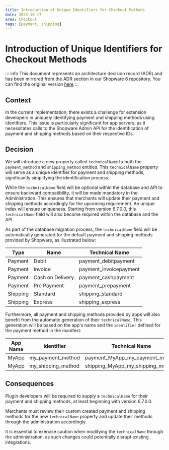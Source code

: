```yaml
---
title: Introduction of Unique Identifiers for Checkout Methods
date: 2023-10-17
area: Checkout
tags: [payment, shipping]
---
```


# Introduction of Unique Identifiers for Checkout Methods

::: info
This document represents an architecture decision record (ADR) and has been mirrored from the ADR section in our Shopware 6 repository.
You can find the original version [here](https://github.com/shopware/shopware/blob/trunk/adr/2023-10-17-add-unique-identifiers-for-checkout-methods.md)
:::

## Context
In the current implementation, there exists a challenge for extension developers in uniquely identifying payment and shipping methods using identifiers.
This issue is particularly significant for app servers, as it necessitates calls to the Shopware Admin API for the identification of payment and shipping methods based on their respective IDs.

## Decision
We will introduce a new property called `technicalName` to both the `payment_method` and `shipping_method` entities.
This `technicalName` property will serve as a unique identifier for payment and shipping methods, significantly simplifying the identification process.

While the `technicalName` field will be optional within the database and API to ensure backward compatibility, it will be made mandatory in the Administration.
This ensures that merchants will update their payment and shipping methods accordingly for the upcoming requirement.
An unique index will ensure uniqueness.
Starting from version 6.7.0.0, this `technicalName` field will also become required within the database and the API.

As part of the database migration process, the `technicalName` field will be automatically generated for the default payment and shipping methods provided by Shopware, as illustrated below:

| Type     | Name             | Technical Name          |
|----------|------------------|-------------------------|
| Payment  | Debit            | payment_debitpayment    |
| Payment  | Invoice          | payment_invoicepayment  |
| Payment  | Cash on Delivery | payment_cashpayment     |
| Payment  | Pre Payment      | payment_prepayment      |
| Shipping | Standard         | shipping_standard       |
| Shipping | Express          | shipping_express        |

Furthermore, all payment and shipping methods provided by apps will also benefit from the automatic generation of their `technicalName`.
This generation will be based on the app's name and the `identifier` defined for the payment method in the manifest:

| App Name | Identifier         | Technical Name                    |
|----------|--------------------|-----------------------------------|
| MyApp    | my_payment_method  | payment_MyApp_my_payment_method   |
| MyApp    | my_shipping_method | shipping_MyApp_my_shipping_method |

## Consequences
Plugin developers will be required to supply a `technicalName` for their payment and shipping methods, at least beginning with version 6.7.0.0.

Merchants must review their custom created payment and shipping methods for the new `technicalName` property and update their methods through the administration accordingly.

It is essential to exercise caution when modifying the `technicalName` through the administration, as such changes could potentially disrupt existing integrations.
